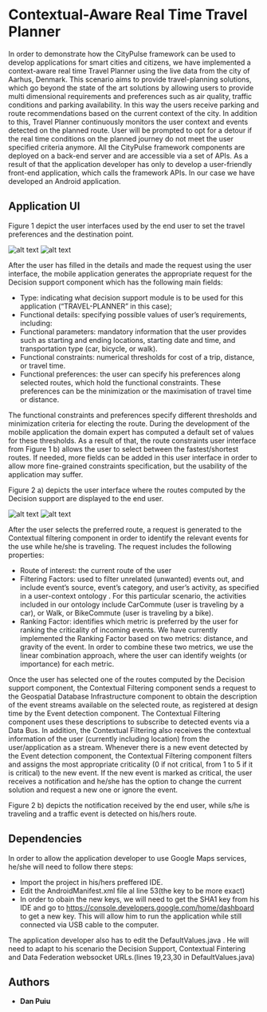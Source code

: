 # Contextual-Aware Real Time Travel Planner

In order to demonstrate how the CityPulse framework can be used to develop applications for smart cities and citizens, we have implemented a context-aware real time Travel Planner using the live data from the city of Aarhus, Denmark. 
This scenario aims to provide travel-planning solutions, which go beyond the state of the art solutions by allowing users to provide multi dimensional requirements and preferences such as air quality, traffic conditions and parking availability. 
In this way the users receive parking and route recommendations based on the current context of the city. In addition to this, Travel Planner continuously monitors the user context and events detected on the planned route. User will be prompted to opt for a detour if the real time conditions on the planned journey do not meet the user specified criteria anymore.
All the CityPulse framework components are deployed on a back-end server and are accessible via a set of APIs. As a result of that the application developer has only to develop a user-friendly front-end application, which calls the framework APIs. In our case we have developed an Android application.


## Application UI


Figure 1 depict the user interfaces used by the end user to set the travel preferences and the destination point.

![alt text](https://github.com/CityPulse/CityPulse-enabled-application-CONTEXT-AWARE-REAL-TIME-TRAVEL-PLANNER/blob/master/fig1.a.PNG "Figure 1 a)- The user interfaces of the Android application used to select the starting point")
![alt text](https://github.com/CityPulse/CityPulse-enabled-application-CONTEXT-AWARE-REAL-TIME-TRAVEL-PLANNER/blob/master/fig1.b.PNG "Figure 1 b)- Travel preferences ")


After the user has filled in the details and made the request using the user interface, the mobile application generates the appropriate request for the Decision support component which has the following main fields:

* Type: indicating what decision support module is to be used for this application (“TRAVEL-PLANNER” in this case);
* Functional details: specifying possible values of user’s requirements, including: 
 * Functional parameters: mandatory information that the user provides such as starting and ending locations, starting date and time, and transportation type (car, bicycle, or walk). 
 * Functional constraints: numerical thresholds for cost of a trip, distance, or travel time. 
 * Functional preferences: the user can specify his preferences along selected routes, which hold the functional constraints. These preferences can be the minimization or the maximisation of travel time or distance.


The functional constraints and preferences specify different thresholds and minimization criteria for electing the route. During the development of the mobile application the domain expert has computed a default set of values for these thresholds. As a result of that, the route constraints user interface from Figure 1 b) allows the user to select between the fastest/shortest routes. If needed, more fields can be added in this user interface in order to allow more fine-grained constraints specification, but the usability of the application may suffer.


Figure 2 a) depicts the user interface where the routes computed by the Decision support are displayed to the end user. 


![alt text](https://github.com/CityPulse/CityPulse-enabled-application-CONTEXT-AWARE-REAL-TIME-TRAVEL-PLANNER/blob/master/fig2.a.PNG "Figure 2 a)- The user interfaces of the Android application while selecting the preferred route")
![alt text](https://github.com/CityPulse/CityPulse-enabled-application-CONTEXT-AWARE-REAL-TIME-TRAVEL-PLANNER/blob/master/fig2.b.PNG "Figure 2 b)- Notification of a traffic jam which appeared on the selected route while the user is travelling")


After the user selects the preferred route, a request is generated to the Contextual filtering component in order to identify the relevant events for the use while he/she is traveling. 
The request includes the following properties: 
* Route of interest: the current route of the user
* Filtering Factors: used to filter unrelated (unwanted) events out, and include event’s source, event’s category, and user’s activity, as specified in a user-context ontology . For this particular scenario, the activities included in our ontology include CarCommute (user is traveling by a car), or Walk, or BikeCommute (user is traveling by a bike).
* Ranking Factor: identifies which metric is preferred by the user for ranking the criticality of incoming events. We have currently implemented the Ranking Factor based on two metrics: distance, and gravity of the event. In order to combine these two metrics, we use the linear combination approach, where the user can identify weights (or importance) for each metric.


Once the user has selected one of the routes computed by the Decision support component, the Contextual Filtering component sends a request to the Geospatial Database Infrastructure component to obtain the description of the event streams available on the selected route, as registered at design time by the Event detection component. The Contextual Filtering component uses these descriptions to subscribe to detected events via a Data Bus. In addition, the Contextual Filtering also receives the contextual information of the user (currently including location) from the user/application as a stream. Whenever there is a new event detected by the Event detection component, the Contextual Filtering component filters and assigns the most appropriate criticality (0 if not critical, from 1 to 5 if it is critical) to the new event. If the new event is marked as critical, the user receives a notification and he/she has the option to change the current solution and request a new one or ignore the event. 


 
Figure 2 b) depicts the notification received by the end user, while s/he is traveling and a traffic event is detected on his/hers route.  


## Dependencies


In order to allow the application developer to use Google Maps services, he/she will need to follow there steps:

* Import the project in his/hers preffered IDE.
* Edit the AndroidManifest.xml file al line 53(the key to be more exact)
* In order to obain the new keys, we will need to get the SHA1 key from his IDE and go to https://console.developers.google.com/home/dashboard to get a new key. This will allow him to run the application while still connected via USB cable to the computer.


The application developer also has to edit the DefaultValues.java . He will need to adapt to his scenario the Decision Support, Contextual Fintering and Data Federation websocket URLs.(lines 19,23,30 in DefaultValues.java)




## Authors


* **Dan Puiu**
